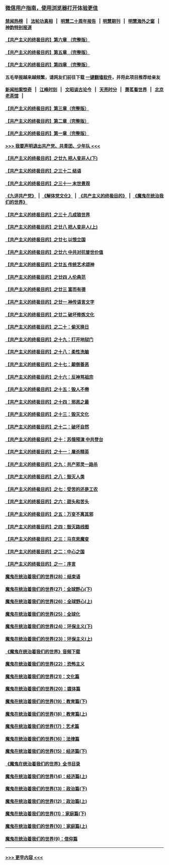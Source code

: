 ### [微信用户指南，使用浏览器打开体验更佳](https://github.com/gfw-breaker/banned-news1/blob/master/indexes/wechat-guide.md?t=0)
#### [禁闻热榜](热点新闻.md?t=0)  &nbsp;&nbsp;|&nbsp;&nbsp; [法轮功真相](https://github.com/gfw-breaker/truth/blob/master/README.md?t=0) &nbsp;&nbsp;|&nbsp;&nbsp; [明慧二十周年报告](https://github.com/gfw-breaker/mh-reports/blob/master/README.md?t=0) &nbsp;&nbsp;|&nbsp;&nbsp;[明慧期刊](https://github.com/gfw-breaker/mh-qikan) &nbsp;&nbsp;|&nbsp;&nbsp; [明慧海外之窗](https://github.com/gfw-breaker/mh-news/blob/master/README.md?t=0) &nbsp;&nbsp;|&nbsp;&nbsp; [神韵特别报道](https://github.com/gfw-breaker/mh-news/blob/master/shenyun.md?t=0)
#### [【共产主义的终极目的】第六章 （完整版）](../pages/nsc422/n11428913.md?t=02071122) 
#### [【共产主义的终极目的】第五章 （完整版）](../pages/nsc422/n11428912.md?t=02071122) 
#### [【共产主义的终极目的】第四章 （完整版）](../pages/nsc422/n11428907.md?t=02071122) 
#### 五毛举报越来越频繁，请网友们前往下载 [一键翻墙软件](https://github.com/gfw-breaker/ssr-accounts)，并将此项目推荐给亲友
#### [新闻拍案惊奇](https://github.com/gfw-breaker/banned-news1/blob/master/pages/link4.md) &nbsp;&nbsp;|&nbsp;&nbsp; [江峰时刻](https://github.com/gfw-breaker/banned-news1/blob/master/pages/link4.md) &nbsp;&nbsp;|&nbsp;&nbsp; [文昭谈古论今](https://github.com/gfw-breaker/banned-news1/blob/master/pages/link4.md) &nbsp;&nbsp;|&nbsp;&nbsp; [天亮时分](https://github.com/gfw-breaker/banned-news1/blob/master/pages/link4.md) &nbsp;&nbsp;|&nbsp;&nbsp; [萧茗看世界](https://github.com/gfw-breaker/banned-news1/blob/master/pages/link4.md) &nbsp;&nbsp;|&nbsp;&nbsp; [北京老茶馆](https://github.com/gfw-breaker/banned-news1/blob/master/pages/link4.md) &nbsp;&nbsp;|&nbsp;&nbsp; 
#### [【共产主义的终极目的】第三章（完整版）](../pages/nsc422/n11428848.md?t=02071122) 
#### [【共产主义的终极目的】第二章（完整版）](../pages/nsc422/n11428831.md?t=02071122) 
#### [【共产主义的终极目的】第一章（完整版）](../pages/nsc422/n11417651.md?t=02071122) 
#### [>>> 我要声明退出共产党、共青团、少年队 <<<](https://github.com/begood0513/goodnews/blob/master/quit/letter.md) 
#### [【共产主义的终极目的】之廿九 把人变非人(下)](../pages/nsc422/n11344140.md?t=02071122) 
#### [【共产主义的终极目的】之三十二 结语](../pages/nsc422/n11360535.md?t=02071122) 
#### [【共产主义的终极目的】之三十一 末世景观](../pages/nsc422/n11351129.md?t=02071122) 
#### [《九评共产党》](https://github.com/begood0513/9ping.md/blob/master/README.md) &nbsp;|&nbsp; [《解体党文化》](../../../../jtdwh.md/blob/master/README.md)  &nbsp;|&nbsp; [《共产主义的终极目的》](../../../../gczydzjmd.md/blob/master/README.md) &nbsp;|&nbsp; [《魔鬼在统治我们的世界》](../../../../mgztzwmdsj.md/blob/master/README.md) 
#### [【共产主义的终极目的】之三十 几成狼世界](../pages/nsc422/n11348280.md?t=02071122) 
#### [【共产主义的终极目的】之廿八 把人变非人(上)](../pages/nsc422/n11340492.md?t=02071122) 
#### [【共产主义的终极目的】之廿七 以恨立国](../pages/nsc422/n11336944.md?t=02071122) 
#### [【共产主义的终极目的】之廿六 中共对抗普世价值](../pages/nsc422/n11324785.md?t=02071122) 
#### [【共产主义的终极目的】之廿五 传统艺术颂神](../pages/nsc422/n11296396.md?t=02071122) 
#### [【共产主义的终极目的】之廿四 人伦典范](../pages/nsc422/n11296397.md?t=02071122) 
#### [【共产主义的终极目的】之廿三 富而有德](../pages/nsc422/n11283598.md?t=02071122) 
#### [【共产主义的终极目的】之廿一 神传语言文字](../pages/nsc422/n11263265.md?t=02071122) 
#### [【共产主义的终极目的】之廿二 破坏修炼文化](../pages/nsc422/n11245728.md?t=02071122) 
#### [【共产主义的终极目的】之二十：偷天换日](../pages/nsc422/n11238846.md?t=02071122) 
#### [【共产主义的终极目的】之十九：打开地狱门](../pages/nsc422/n11206376.md?t=02071122) 
#### [【共产主义的终极目的】之十八：柔性洗脑](../pages/nsc422/n11199994.md?t=02071122) 
#### [【共产主义的终极目的】之十七：颠倒善恶](../pages/nsc422/n11179782.md?t=02071122) 
#### [【共产主义的终极目的】之十六：反神骂祖宗](../pages/nsc422/n11166798.md?t=02071122) 
#### [【共产主义的终极目的】之十五：毁人不倦](../pages/nsc422/n11166792.md?t=02071122) 
#### [【共产主义的终极目的】之十四：邪恶之最](../pages/nsc422/n11150249.md?t=02071122) 
#### [【共产主义的终极目的】之十三：毁灭文化](../pages/nsc422/n11135227.md?t=02071122) 
#### [【共产主义的终极目的】之十二：破坏自然](../pages/nsc422/n11135214.md?t=02071122) 
#### [【共产主义的终极目的】之十：苏俄预演 中共登台](../pages/nsc422/n11118424.md?t=02071122) 
#### [【共产主义的终极目的】之十一：屠杀精英](../pages/nsc422/n11118442.md?t=02071122) 
#### [【共产主义的终极目的】之九：共产邪灵一路杀](../pages/nsc422/n11114139.md?t=02071122) 
#### [【共产主义的终极目的】之八：毁灭人类](../pages/nsc422/n11108503.md?t=02071122) 
#### [【共产主义的终极目的】之七：受苦的还是工农](../pages/nsc422/n11101809.md?t=02071122) 
#### [【共产主义的终极目的】之六：甜头和苦头](../pages/nsc422/n11096971.md?t=02071122) 
#### [【共产主义的终极目的】之五：万变不离其邪](../pages/nsc422/n11091285.md?t=02071122) 
#### [【共产主义的终极目的】之四：毁灭路线图](../pages/nsc422/n11086284.md?t=02071122) 
#### [【共产主义的终极目的】之三：马克思魔变](../pages/nsc422/n11061941.md?t=02071122) 
#### [【共产主义的终极目的】之二：中心之国](../pages/nsc422/n11047728.md?t=02071122) 
#### [【共产主义的终极目的】之一：序言](../pages/nsc422/n11086077.md?t=02071122) 
#### [魔鬼在统治着我们的世界(28)：结束语](../pages/nsc422/n10936246.md?t=02071122) 
#### [魔鬼在统治着我们的世界(27)：全球野心(下)](../pages/nsc422/n10928319.md?t=02071122) 
#### [魔鬼在统治着我们的世界(26)：全球野心(上)](../pages/nsc422/n10900318.md?t=02071122) 
#### [魔鬼在统治着我们的世界(25)：全球化](../pages/nsc422/n10788205.md?t=02071122) 
#### [魔鬼在统治着我们的世界(24)：环保主义(下)](../pages/nsc422/n10695307.md?t=02071122) 
#### [魔鬼在统治着我们的世界(23)：环保主义(上)](../pages/nsc422/n10688613.md?t=02071122) 
#### [《魔鬼在统治着我们的世界》音频下载](../pages/nsc422/n10635553.md?t=02071122) 
#### [魔鬼在统治着我们的世界(22)：恐怖主义](../pages/nsc422/n10614727.md?t=02071122) 
#### [魔鬼在统治着我们的世界(21)：文化篇](../pages/nsc422/n10597706.md?t=02071122) 
#### [魔鬼在统治着我们的世界(20)：媒体篇](../pages/nsc422/n10586579.md?t=02071122) 
#### [魔鬼在统治着我们的世界(19)：教育篇(下)](../pages/nsc422/n10564808.md?t=02071122) 
#### [魔鬼在统治着我们的世界(18)：教育篇(上)](../pages/nsc422/n10526970.md?t=02071122) 
#### [魔鬼在统治着我们的世界(17)：艺术篇](../pages/nsc422/n10499093.md?t=02071122) 
#### [魔鬼在统治着我们的世界(16)：法律篇](../pages/nsc422/n10485969.md?t=02071122) 
#### [魔鬼在统治着我们的世界(15)：经济篇(下)](../pages/nsc422/n10469975.md?t=02071122) 
#### [《魔鬼在统治着我们的世界》全书目录](../pages/nsc422/n10464261.md?t=02071122) 
#### [魔鬼在统治着我们的世界(14)：经济篇(上)](../pages/nsc422/n10457370.md?t=02071122) 
#### [魔鬼在统治着我们的世界(13)：政治篇(下)](../pages/nsc422/n10448270.md?t=02071122) 
#### [魔鬼在统治着我们的世界(12)：政治篇(上)](../pages/nsc422/n10444576.md?t=02071122) 
#### [魔鬼在统治着我们的世界(11)：家庭篇(下)](../pages/nsc422/n10440961.md?t=02071122) 
#### [魔鬼在统治着我们的世界(10)：家庭篇(上)](../pages/nsc422/n10435448.md?t=02071122) 
#### [魔鬼在统治着我们的世界(9)：信仰篇](../pages/nsc422/n10432159.md?t=02071122) 

----
#### [ >>> 更早内容 <<< ](../indexes/nsc422-earlier.md)
